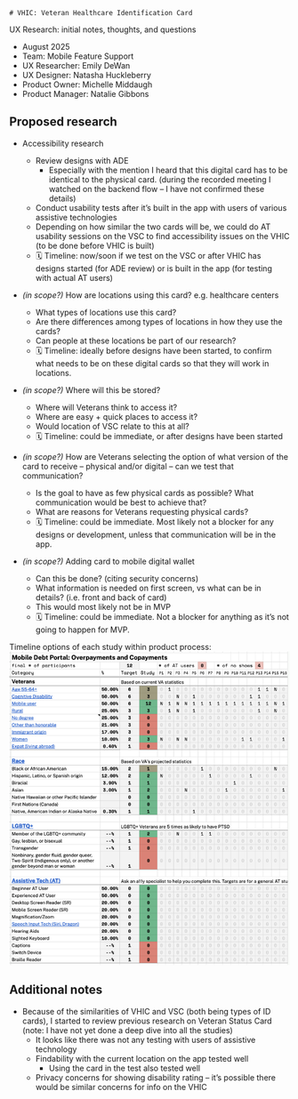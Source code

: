     # VHIC: Veteran Healthcare Identification Card

UX Research: initial notes, thoughts, and questions

* August 2025
* Team: Mobile Feature Support
* UX Researcher: Emily DeWan
* UX Designer: Natasha Huckleberry
* Product Owner: Michelle Middaugh
* Product Manager: Natalie Gibbons


## Proposed research



* Accessibility research
    * Review designs with ADE
        * Especially with the mention I heard that this digital card has to be identical to the physical card. (during the recorded meeting I watched on the backend flow – I have not confirmed these details)
    * Conduct usability tests after it’s built in the app with users of various assistive technologies
    * Depending on how similar the two cards will be, we could do AT usability sessions on the VSC to find accessibility issues on the VHIC (to be done before VHIC is built)
    * 🗓️ Timeline: now/soon if we test on the VSC or after VHIC has designs started (for ADE review) or is built in the app (for testing with actual AT users)

* _(in scope?)_ How are locations using this card? e.g. healthcare centers
    * What types of locations use this card?
    * Are there differences among types of locations in how they use the cards?
    * Can people at these locations be part of our research?
    * 🗓️ Timeline: ideally before designs have been started, to confirm what needs to be on these digital cards so that they will work in locations.

* _(in scope?)_ Where will this be stored?
    * Where will Veterans think to access it?
    * Where are easy + quick places to access it?
    * Would location of VSC relate to this at all?
    * 🗓️ Timeline: could be immediate, or after designs have been started

* _(in scope?)_ How are Veterans selecting the option of what version of the card to receive – physical and/or digital – can we test that communication?
    * Is the goal to have as few physical cards as possible? What communication would be best to achieve that?
    * What are reasons for Veterans requesting physical cards?
    * 🗓️ Timeline: could be immediate. Most likely not a blocker for any designs or development, unless that communication will be in the app.

* _(in scope?)_ Adding card to mobile digital wallet
    * Can this be done? (citing security concerns)
    * What information is needed on first screen, vs what can be in details? (i.e. front and back of card)
    * This would most likely not be in MVP
    * 🗓️ Timeline: could be immediate. Not a blocker for anything as it’s not going to happen for MVP.

Timeline options of each study within product process:
![Timeline options of each study within product process](https://github.com/department-of-veterans-affairs/va.gov-team/blob/master/products/combined_va_debt_portal/mobile/supporting-files/VA%20Recruitment%20Checker.png)


## Additional notes



* Because of the similarities of VHIC and VSC (both being types of ID cards), I started to review previous research on Veteran Status Card (note: I have not yet done a deep dive into all the studies)
    * It looks like there was not any testing with users of assistive technology
    * Findability with the current location on the app tested well
        * Using the card in the test also tested well
    * Privacy concerns for showing disability rating – it’s possible there would be similar concerns for info on the VHIC

